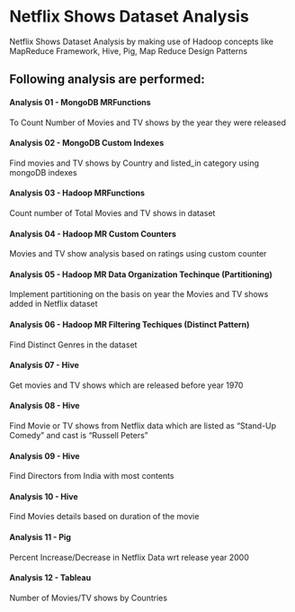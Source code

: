 # Netflix Shows Dataset Analysis

Netflix Shows Dataset Analysis by making use of Hadoop concepts like MapReduce Framework, Hive, Pig, Map Reduce Design Patterns

## Following analysis are performed:

#### Analysis 01 - MongoDB MRFunctions
To Count Number of Movies and TV shows by the year they were released

#### Analysis 02 - MongoDB Custom Indexes
Find movies and TV shows by Country and listed_in category using mongoDB indexes

#### Analysis 03 - Hadoop MRFunctions
Count number of Total Movies and TV shows in dataset

#### Analysis 04 - Hadoop MR Custom Counters
Movies and TV show analysis based on ratings using custom counter

#### Analysis 05 - Hadoop MR Data Organization Techinque (Partitioning)
Implement partitioning on the basis on year the Movies and TV shows added in Netflix dataset

#### Analysis 06 - Hadoop MR Filtering Techiques (Distinct Pattern)
Find Distinct Genres in the dataset

#### Analysis 07 - Hive
Get movies and TV shows which are released before year 1970

#### Analysis 08 - Hive
Find Movie or TV shows from Netflix data which are listed as “Stand-Up Comedy” and cast is “Russell Peters”

#### Analysis 09 - Hive
Find Directors from India with most contents

#### Analysis 10 - Hive
Find Movies details based on duration of the movie

#### Analysis 11 - Pig
Percent Increase/Decrease in Netflix Data wrt release year 2000

#### Analysis 12 - Tableau
Number of Movies/TV shows by Countries
